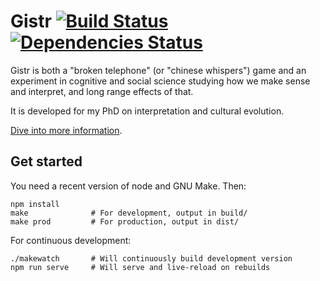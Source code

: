 Gistr [![Build Status](https://travis-ci.org/interpretation-experiment/gistr-app.svg?branch=master)](https://travis-ci.org/interpretation-experiment/gistr-app) [![Dependencies Status](https://david-dm.org/interpretation-experiment/gistr-app.svg)](https://david-dm.org/interpretation-experiment/gistr-app)
=====

Gistr is both a "broken telephone" (or "chinese whispers") game and an
experiment in cognitive and social science studying how we make sense and
interpret, and long range effects of that.

It is developed for my PhD on interpretation and cultural evolution.

[Dive into more information](https://github.com/interpretation-experiment/gistr-app/wiki).


Get started
-----------

You need a recent version of node and GNU Make. Then:

```
npm install
make              # For development, output in build/
make prod         # For production, output in dist/
```

For continuous development:

```
./makewatch       # Will continuously build development version
npm run serve     # Will serve and live-reload on rebuilds
```
